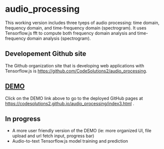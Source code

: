 # audio_processing

This working version includes three tyeps of audio processing: time domain, frequency domain, and time-frequency domain (spectrogram). It uses Tensorflow.js fft to compute both frequency domain analysis and time-frequency domain analysis (spectrogram).

## Developement Github site

The Github organization site that is developing web applications with Tensorflow.js is https://github.com/CodeSolutions2/audio_processing.

## [DEMO](https://codesolutions2.github.io/audio_processing/index3.html)
Click on the DEMO link above to go to the deployed GitHub pages at https://codesolutions2.github.io/audio_processing/index3.html .

## In progress
  - A more user friendly version of the DEMO (ie: more organized UI, file upload and url fetch input, progress bar)   
  - Audio-to-text Tensorflow.js model training and prediction  
